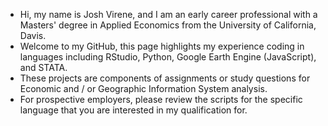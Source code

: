 - Hi, my name is Josh Virene, and I am an early career professional with a Masters' degree in Applied Economics from the University of California, Davis. 
- Welcome to my GitHub, this page highlights my experience coding in languages including RStudio, Python, Google Earth Engine (JavaScript), and STATA.
- These projects are components of assignments or study questions for Economic and / or Geographic Information System analysis. 
- For prospective employers, please review the scripts for the specific language that you are interested in my qualification for.
  
